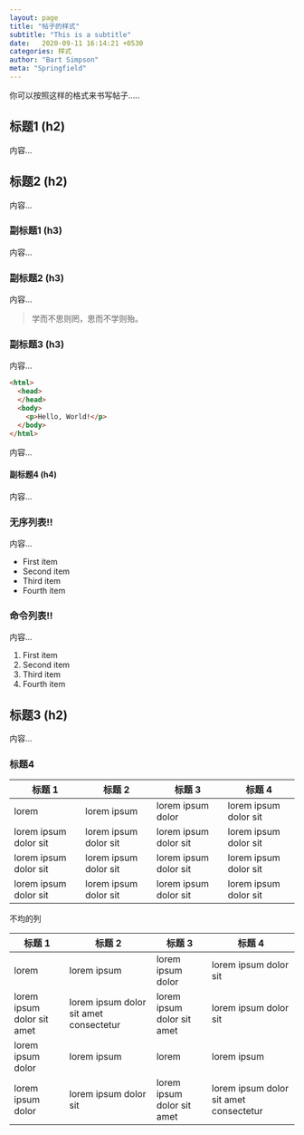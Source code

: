 ```yaml
---
layout: page
title: "帖子的样式"
subtitle: "This is a subtitle"
date:   2020-09-11 16:14:21 +0530
categories: 样式
author: "Bart Simpson"
meta: "Springfield"
---
```


你可以按照这样的格式来书写帖子.....

## 标题1 (h2)

内容...

## 标题2 (h2)

内容...

### 副标题1 (h3)

内容...

### 副标题2 (h3)

内容...

> 学而不思则罔，思而不学则殆。

### 副标题3 (h3)

内容...

```html
<html>
  <head>
  </head>
  <body>
    <p>Hello, World!</p>
  </body>
</html>
```


内容...

#### 副标题4 (h4)

内容...

### 无序列表!!

内容...

- First item
- Second item
- Third item
- Fourth item

### 命令列表!!

内容...

1. First item
2. Second item
3. Third item
4. Fourth item

## 标题3 (h2)

内容...
### 标题4

标题 1                 | 标题 2                | 标题 3                | 标题 4
--------------------- | --------------------- | --------------------- | ---------------------
lorem                 | lorem ipsum           | lorem ipsum dolor     | lorem ipsum dolor sit
lorem ipsum dolor sit | lorem ipsum dolor sit | lorem ipsum dolor sit | lorem ipsum dolor sit
lorem ipsum dolor sit | lorem ipsum dolor sit | lorem ipsum dolor sit | lorem ipsum dolor sit
lorem ipsum dolor sit | lorem ipsum dolor sit | lorem ipsum dolor sit | lorem ipsum dolor sit  


不均的列

标题 1 | 标题 2 | 标题 3 | 标题 4
--- | --- | --- | ---
lorem | lorem ipsum | lorem ipsum dolor | lorem ipsum dolor sit
lorem ipsum dolor sit amet | lorem ipsum dolor sit amet consectetur | lorem ipsum dolor sit amet | lorem ipsum dolor sit
lorem ipsum dolor | lorem ipsum | lorem | lorem ipsum
lorem ipsum dolor | lorem ipsum dolor sit | lorem ipsum dolor sit amet | lorem ipsum dolor sit amet consectetur
